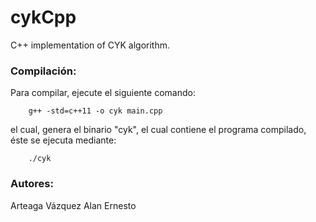 # cykCpp
C++ implementation of CYK algorithm.

### Compilación:
Para compilar, ejecute el siguiente comando:
```
    g++ -std=c++11 -o cyk main.cpp
```
el cual, genera el binario "cyk", el cual contiene el programa compilado,
éste se ejecuta mediante:
```
    ./cyk
```
### Autores:
Arteaga Vázquez Alan Ernesto
